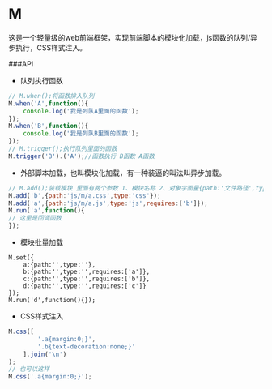 M
=

这是一个轻量级的web前端框架，实现前端脚本的模块化加载，js函数的队列/异步执行，CSS样式注入。

###API
- 队列执行函数
```javascript
// M.when();将函数排入队列
M.when('A',function(){
    console.log('我是列队A里面的函数');
});
M.when('B',function(){
    console.log('我是列队B里面的函数');
});
// M.trigger();执行队列里面的函数
M.trigger('B').('A');//函数执行 B函数 A函数
```
- 外部脚本加载，也叫模块化加载，有一种装逼的叫法叫异步加载。
```javascript
// M.add();装载模块 里面有两个参数 1、模块名称 2、对象字面量{path:'文件路径',type:'文件类型',requires:'定义依赖关系'}。M.run();模块加载的运行方法。
M.add('b',{path:'js/m/a.css',type:'css'});
M.add('a',{path:'js/m/a.js',type:'js',requires:['b']});
M.run('a',function(){
// 这里是回调函数
});
```
- 模块批量加载
```javasript
M.set({
	a:{path:'',type:''},
	b:{path:'',type:'',requires:['a']},
	c:{path:'',type:'',requires:['b']},
	d:{path:'',type:'',requires:['c']}
});
M.run('d',function(){});
```
- CSS样式注入
```javascript
M.css([
        '.a{margin:0;}',
        '.b{text-decoration:none;}'
    ].join('\n')
);
// 也可以这样
M.css('.a{margin:0;}');
```